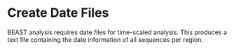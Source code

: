 # Create Date Files

BEAST analysis requires date files for time-scaled analysis. This produces a text file containing the date information of all sequences per region. 